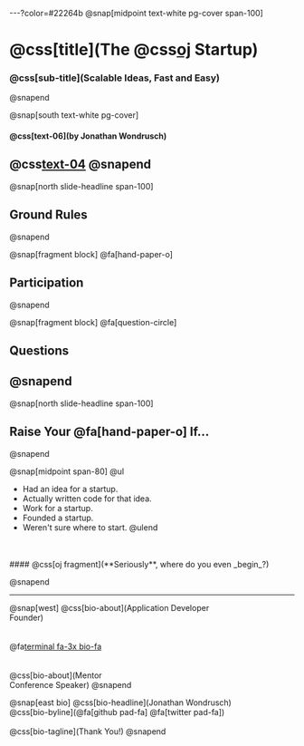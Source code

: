 ---?color=#22264b
@snap[midpoint text-white pg-cover span-100]
# @css[title](The @css[oj](Serverless) Startup)
### @css[sub-title](Scalable Ideas, Fast and Easy)
@snapend

@snap[south text-white pg-cover]
#### @css[text-06](by **Jonathan Wondrusch**)
@css[text-04](@jwondrusch)
@snapend
---

@snap[north slide-headline span-100]
## Ground Rules
@snapend

@snap[fragment block]
@fa[hand-paper-o]
## Participation
@snapend

@snap[fragment block]
@fa[question-circle]
## Questions
@snapend
---

@snap[north slide-headline span-100]
## Raise Your @fa[hand-paper-o] If...
@snapend

@snap[midpoint span-80]
@ul
- Had an idea for a startup.
- Actually written code for that idea.
- Work for a startup.
- Founded a startup.
- Weren't sure where to start.
@ulend

<br/>
<br/>
#### @css[oj fragment](**Seriously**, where do you even _begin_?)

@snapend

---
@snap[west]
@css[bio-about](Application Developer<br>Founder)
<br><br><br>
@fa[terminal fa-3x bio-fa](geek)
<br><br><br>
@css[bio-about](Mentor<br>Conference Speaker)
@snapend

@snap[east bio]
@css[bio-headline](Jonathan Wondrusch)
<br>
@css[bio-byline](@fa[github pad-fa] @fa[twitter pad-fa])
<br>
<br>
@css[bio-tagline](Thank You!)
@snapend